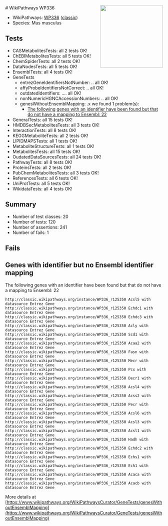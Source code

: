 <img style="float: right; width: 200px" src="https://upload.wikimedia.org/wikipedia/commons/thumb/8/83/Wplogo_with_text_500.png/640px-Wplogo_with_text_500.png" />
# WikiPathways WP336

* WikiPathways: [WP336](https://wikipathways.org/pathways/WP336) ([classic](https://classic.wikipathways.org/instance/WP336))
* Species: Mus musculus
## Tests
* CASMetabolitesTests: all 2 tests OK!
* ChEBIMetabolitesTests: all 5 tests OK!
* ChemSpiderTests: all 2 tests OK!
* DataNodesTests: all 5 tests OK!
* EnsemblTests: all 4 tests OK!
* GeneTests
    * entrezGeneIdentifiersNotNumber: .. all OK!
    * affyProbeIdentifiersNotCorrect: .. all OK!
    * outdatedIdentifiers: .... all OK!
    * nonNumericHGNCAccessionNumbers: .. all OK!
    * genesWithoutEnsemblMapping: .x we found 1 problem(s):
        * [The following genes with an identifier have been found but that do not have a mapping to Ensembl: 22](#c4e5432e)
* GeneralTests: all 15 tests OK!
* HMDBSecMetabolitesTests: all 3 tests OK!
* InteractionTests: all 8 tests OK!
* KEGGMetaboliteTests: all 2 tests OK!
* LIPIDMAPSTests: all 1 tests OK!
* MetaboliteStructureTests: all 1 tests OK!
* MetabolitesTests: all 15 tests OK!
* OudatedDataSourcesTests: all 24 tests OK!
* PathwayTests: all 8 tests OK!
* ProteinsTests: all 2 tests OK!
* PubChemMetabolitesTests: all 3 tests OK!
* ReferencesTests: all 6 tests OK!
* UniProtTests: all 5 tests OK!
* WikidataTests: all 4 tests OK!


## Summary

* Number of test classes: 20
* Number of tests: 120
* Number of assertions: 241
* Number of fails: 1

## Fails

<a name="c4e5432e" />

## Genes with identifier but no Ensembl identifier mapping

The following genes with an identifier have been found but that do not have a mapping to Ensembl: 22
```
http://classic.wikipathways.org/instance/WP336_r125350 Acsl5 with datasource Entrez Gene
http://classic.wikipathways.org/instance/WP336_r125350 Echdc1 with datasource Entrez Gene
http://classic.wikipathways.org/instance/WP336_r125350 Echdc3 with datasource Entrez Gene
http://classic.wikipathways.org/instance/WP336_r125350 Acly with datasource Entrez Gene
http://classic.wikipathways.org/instance/WP336_r125350 Scd1 with datasource Entrez Gene
http://classic.wikipathways.org/instance/WP336_r125350 Acaa2 with datasource Entrez Gene
http://classic.wikipathways.org/instance/WP336_r125350 Fasn with datasource Entrez Gene
http://classic.wikipathways.org/instance/WP336_r125350 Mecr with datasource Entrez Gene
http://classic.wikipathways.org/instance/WP336_r125350 Pcx with datasource Entrez Gene
http://classic.wikipathways.org/instance/WP336_r125350 Decr1 with datasource Entrez Gene
http://classic.wikipathways.org/instance/WP336_r125350 Acsl4 with datasource Entrez Gene
http://classic.wikipathways.org/instance/WP336_r125350 Acss2 with datasource Entrez Gene
http://classic.wikipathways.org/instance/WP336_r125350 Pecr with datasource Entrez Gene
http://classic.wikipathways.org/instance/WP336_r125350 Acsl6 with datasource Entrez Gene
http://classic.wikipathways.org/instance/WP336_r125350 Acsl3 with datasource Entrez Gene
http://classic.wikipathways.org/instance/WP336_r125350 Acsl1 with datasource Entrez Gene
http://classic.wikipathways.org/instance/WP336_r125350 Hadh with datasource Entrez Gene
http://classic.wikipathways.org/instance/WP336_r125350 Echdc2 with datasource Entrez Gene
http://classic.wikipathways.org/instance/WP336_r125350 Echs1 with datasource Entrez Gene
http://classic.wikipathways.org/instance/WP336_r125350 Ech1 with datasource Entrez Gene
http://classic.wikipathways.org/instance/WP336_r125350 Acaca with datasource Entrez Gene
http://classic.wikipathways.org/instance/WP336_r125350 Acacb with datasource Entrez Gene
```

More details at [https://www.wikipathways.org/WikiPathwaysCurator/GeneTests/genesWithoutEnsemblMapping](https://www.wikipathways.org/WikiPathwaysCurator/GeneTests/genesWithoutEnsemblMapping)

